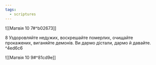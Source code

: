 ```yaml
---
tags:
  - scriptures
---
```


![[Матвія 10 7#^b02673]]

8 Уздоровляйте недужих, воскрешайте померлих, очищайте прокажених, виганяйте демонів. Ви дармо дістали, дармо й давайте. ^4ed6c6

![[Матвія 10 9#^81cd9e]]